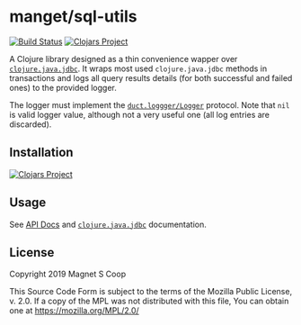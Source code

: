 # manget/sql-utils
[![Build Status](https://api.travis-ci.com/magnetcoop/sql-utils.svg?branch=master)](https://travis-ci.com/magnetcoop/sql-utils)
[![Clojars Project](https://img.shields.io/clojars/v/magnet.sql-utils.svg)](https://clojars.org/magnet.sql-utils)

A Clojure library designed as a thin convenience wapper over [`clojure.java.jdbc`](https://github.com/clojure/java.jdbc). It wraps most used `clojure.java.jdbc` methods in transactions and logs all query results details (for both successful and failed ones) to the provided logger. 

The logger must implement the [`duct.loggger/Logger`](https://github.com/duct-framework/logger) protocol. Note that `nil` is valid logger value, although not a very useful one (all log entries are discarded).


## Installation

[![Clojars Project](https://clojars.org/magnet.sql-utils/latest-version.svg)](https://clojars.org/magnet.sql-utils)

## Usage

See [API Docs](http://magnetcoop.github.io/sql-utils/api) and [`clojure.java.jdbc`](https://github.com/clojure/java.jdbc) documentation.

## License

Copyright 2019 Magnet S Coop

This Source Code Form is subject to the terms of the Mozilla Public License,
v. 2.0. If a copy of the MPL was not distributed with this file, You can obtain
one at https://mozilla.org/MPL/2.0/
